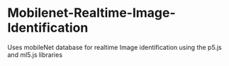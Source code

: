 # Mobilenet-Realtime-Image-Identification
Uses mobileNet database for realtime Image identification using the p5.js and ml5.js libraries 
